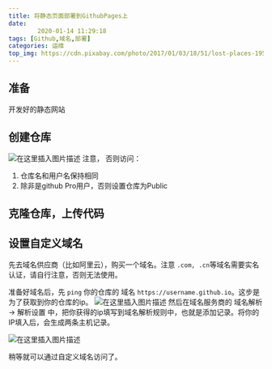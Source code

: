 ```yaml
---
title: 将静态页面部署到GithubPages上
date: 
        2020-01-14 11:29:18
tags: [Github,域名,部署]
categories: 运维
top_img: https://cdn.pixabay.com/photo/2017/01/03/18/51/lost-places-1950246_960_720.jpg
---
```

## 准备
开发好的静态网站

##  创建仓库
![在这里插入图片描述](https://img-blog.csdnimg.cn/20200114111504747.png?x-oss-process=image/watermark,type_ZmFuZ3poZW5naGVpdGk,shadow_10,text_aHR0cHM6Ly9ibG9nLmNzZG4ubmV0L3FxXzM0MzAxMzcx,size_16,color_FFFFFF,t_70)
注意， 否则访问：
1.  仓库名和用户名保持相同
2.  除非是github Pro用户，否则设置仓库为Public

##  克隆仓库，上传代码

##  设置自定义域名

 先去域名供应商（比如阿里云），购买一个域名。注意 	`.com, .cn`等域名需要实名认证，请自行注意，否则无法使用。

 准备好域名后，先 `ping` 你的仓库的 域名 `https://username.github.io`。这步是为了获取到你的仓库的ip。
![在这里插入图片描述](https://img-blog.csdnimg.cn/20200114112341613.png?x-oss-process=image/watermark,type_ZmFuZ3poZW5naGVpdGk,shadow_10,text_aHR0cHM6Ly9ibG9nLmNzZG4ubmV0L3FxXzM0MzAxMzcx,size_16,color_FFFFFF,t_70)
然后在域名服务商的 域名解析 ->  解析设置 中，把你获得的ip填写到域名解析规则中，也就是添加记录。将你的IP填入后，会生成两条主机记录。

![在这里插入图片描述](https://img-blog.csdnimg.cn/20200114112733260.png)

稍等就可以通过自定义域名访问了。
